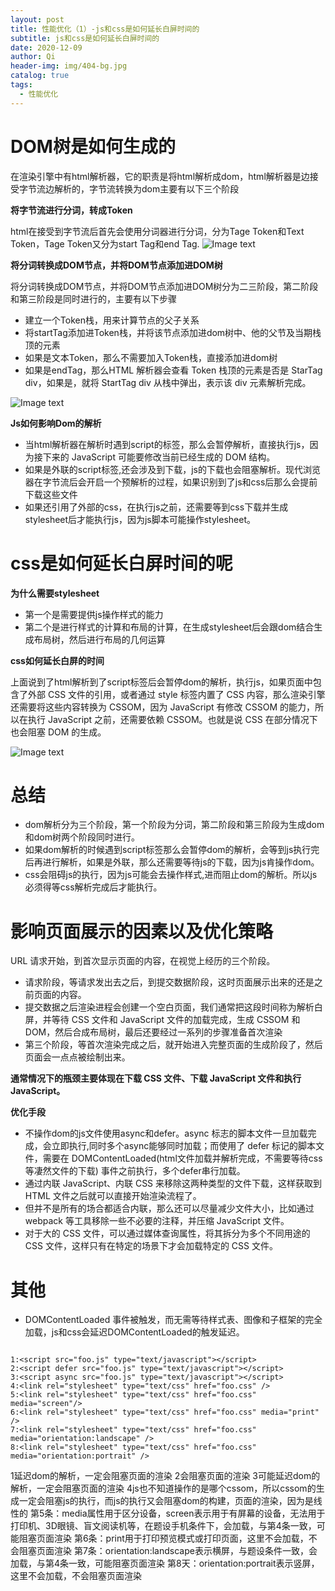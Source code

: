 ```yaml
---
layout: post
title: 性能优化（1）-js和css是如何延长白屏时间的
subtitle: js和css是如何延长白屏时间的
date: 2020-12-09
author: Qi
header-img: img/404-bg.jpg
catalog: true
tags:
  - 性能优化
---
```


# DOM树是如何生成的

在渲染引擎中有html解析器，它的职责是将html解析成dom，html解析器是边接受字节流边解析的，字节流转换为dom主要有以下三个阶段

**将字节流进行分词，转成Token**

html在接受到字节流后首先会使用分词器进行分词，分为Tage Token和Text Token，Tage Token又分为start Tag和end Tag.
![Image text](/img/b16d2fbb77e12e376ac0d7edec20ceac.webp)

**将分词转换成DOM节点，并将DOM节点添加进DOM树**

将分词转换成DOM节点，并将DOM节点添加进DOM树分为二三阶段，第二阶段和第三阶段是同时进行的，主要有以下步骤

- 建立一个Token栈，用来计算节点的父子关系
- 将startTag添加进Token栈，并将该节点添加进dom树中、他的父节及当期栈顶的元素
- 如果是文本Token，那么不需要加入Token栈，直接添加进dom树
- 如果是endTag，那么HTML 解析器会查看 Token 栈顶的元素是否是 StarTag div，如果是，就将 StartTag div 从栈中弹出，表示该 div 元素解析完成。

![Image text](/img/c4a255a8881ef9d21e419aa010ce24a6.webp)

**Js如何影响Dom的解析**

- 当html解析器在解析时遇到script的标签，那么会暂停解析，直接执行js，因为接下来的 JavaScript 可能要修改当前已经生成的 DOM 结构。
- 如果是外联的script标签,还会涉及到下载，js的下载也会阻塞解析。现代浏览器在字节流后会开启一个预解析的过程，如果识别到了js和css后那么会提前下载这些文件
- 如果还引用了外部的css，在执行js之前，还需要等到css下载并生成stylesheet后才能执行js，因为js脚本可能操作stylesheet。



# css是如何延长白屏时间的呢

**为什么需要stylesheet** 

- 第一个是需要提供js操作样式的能力
- 第二个是进行样式的计算和布局的计算，在生成stylesheet后会跟dom结合生成布局树，然后进行布局的几何运算

**css如何延长白屏的时间**

上面说到了html解析到了script标签后会暂停dom的解析，执行js，如果页面中包含了外部 CSS 文件的引用，或者通过 style 标签内置了 CSS 内容，那么渲染引擎还需要将这些内容转换为 CSSOM，因为 JavaScript 有修改 CSSOM 的能力，所以在执行 JavaScript 之前，还需要依赖 CSSOM。也就是说 CSS 在部分情况下也会阻塞 DOM 的生成。

![Image text](/img/7641c75a80133e747aa2faae8f4c8d1f.webp)

# 总结

- dom解析分为三个阶段，第一个阶段为分词，第二阶段和第三阶段为生成dom和dom树两个阶段同时进行。
- 如果dom解析的时候遇到script标签那么会暂停dom的解析，会等到js执行完后再进行解析，如果是外联，那么还需要等待js的下载，因为js肯操作dom。
- css会阻碍js的执行，因为js可能会去操作样式,进而阻止dom的解析。所以js必须得等css解析完成后才能执行。

# 影响页面展示的因素以及优化策略

URL 请求开始，到首次显示页面的内容，在视觉上经历的三个阶段。

- 请求阶段，等请求发出去之后，到提交数据阶段，这时页面展示出来的还是之前页面的内容。
- 提交数据之后渲染进程会创建一个空白页面，我们通常把这段时间称为解析白屏，并等待 CSS 文件和 JavaScript 文件的加载完成，生成 CSSOM 和 DOM，然后合成布局树，最后还要经过一系列的步骤准备首次渲染
- 第三个阶段，等首次渲染完成之后，就开始进入完整页面的生成阶段了，然后页面会一点点被绘制出来。

**通常情况下的瓶颈主要体现在下载 CSS 文件、下载 JavaScript 文件和执行 JavaScript。**

**优化手段**

- 不操作dom的js文件使用async和defer。async 标志的脚本文件一旦加载完成，会立即执行,同时多个async能够同时加载；而使用了 defer 标记的脚本文件，需要在 DOMContentLoaded(html文件加载并解析完成，不需要等待css等凄然文件的下载) 事件之前执行，多个defer串行加载。
- 通过内联 JavaScript、内联 CSS 来移除这两种类型的文件下载，这样获取到 HTML 文件之后就可以直接开始渲染流程了。
- 但并不是所有的场合都适合内联，那么还可以尽量减少文件大小，比如通过 webpack 等工具移除一些不必要的注释，并压缩 JavaScript 文件。
- 对于大的 CSS 文件，可以通过媒体查询属性，将其拆分为多个不同用途的 CSS 文件，这样只有在特定的场景下才会加载特定的 CSS 文件。


# 其他

- DOMContentLoaded 事件被触发，而无需等待样式表、图像和子框架的完全加载，js和css会延迟DOMContentLoaded的触发延迟。


```

1:<script src="foo.js" type="text/javascript"></script>
2:<script defer src="foo.js" type="text/javascript"></script>
3:<script async src="foo.js" type="text/javascript"></script>
4:<link rel="stylesheet" type="text/css" href="foo.css" />
5:<link rel="stylesheet" type="text/css" href="foo.css" media="screen"/>
6:<link rel="stylesheet" type="text/css" href="foo.css" media="print" />
7:<link rel="stylesheet" type="text/css" href="foo.css" media="orientation:landscape" />
8:<link rel="stylesheet" type="text/css" href="foo.css" media="orientation:portrait" />

```

1延迟dom的解析，一定会阻塞页面的渲染
2会阻塞页面的渲染
3可能延迟dom的解析，一定会阻塞页面的渲染
4js也不知道操作的是哪个cssom，所以cssom的生成一定会阻塞js的执行，而js的执行又会阻塞dom的构建，页面的渲染，因为是线性的
第5条：media属性用于区分设备，screen表示用于有屏幕的设备，无法用于打印机、3D眼镜、盲文阅读机等，在题设手机条件下，会加载，与第4条一致，可能阻塞页面渲染
第6条：print用于打印预览模式或打印页面，这里不会加载，不会阻塞页面渲染
第7条：orientation:landscape表示横屏，与题设条件一致，会加载，与第4条一致，可能阻塞页面渲染
第8天：orientation:portrait表示竖屏，这里不会加载，不会阻塞页面渲染




  


